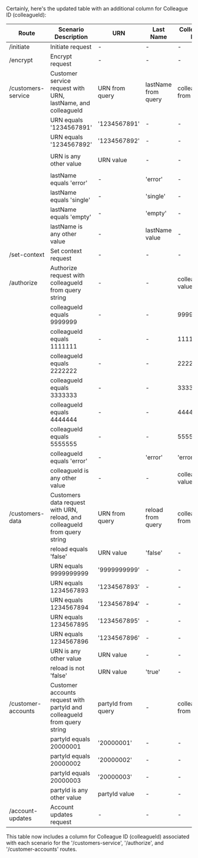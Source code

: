 Certainly, here's the updated table with an additional column for Colleague ID (colleagueId):

| Route              | Scenario Description                                     | URN               | Last Name         | Colleague ID      | HTTP Status | JSON Response                   |
|--------------------|----------------------------------------------------------|-------------------|-------------------|-------------------|-------------|---------------------------------|
| /initiate           | Initiate request                                          | -                 | -                 | -                 | -           | `{...initiate}`                |
| /encrypt            | Encrypt request                                           | -                 | -                 | -                 | -           | `{...encrypt}`                 |
| /customers-service  | Customer service request with URN, lastName, and colleagueId | URN from query  | lastName from query | colleagueId from query | -           | `([...customerServiceSingleResponse])` or `([...customerServiceMultipleResponse])` |
|                    | URN equals '1234567891'                                  | '1234567891'      | -                 | -                 | 500         | `error`                         |
|                    | URN equals '1234567892'                                  | '1234567892'      | -                 | -                 | 204         | `[]`                            |
|                    | URN is any other value                                   | URN value         | -                 | -                 | 200         | `([...customerServiceSingleResponse])` (after a delay) or `([...customerServiceMultipleResponse])` |
|                    | lastName equals 'error'                                  | -                 | 'error'           | -                 | 500         | `error`                         |
|                    | lastName equals 'single'                                 | -                 | 'single'          | -                 | -           | `([...customerServiceSingleResponse])` |
|                    | lastName equals 'empty'                                  | -                 | 'empty'           | -                 | 204         | `[]`                            |
|                    | lastName is any other value                              | -                 | lastName value     | -                 | -           | `([...customerServiceMultipleResponse])` |
| /set-context        | Set context request                                       | -                 | -                 | -                 | -           | `'set correctly'`               |
| /authorize          | Authorize request with colleagueId from query string    | -                 | -                 | colleagueId value | -           | `noRoles`, `oneRole`, `twoRoles`, `threeRoles`, `fourRoles`, `oneRoleNot Telephony`, or `oneRole` |
|                    | colleagueId equals 9999999                               | -                 | -                 | 9999999           | -           | `noRoles`                       |
|                    | colleagueId equals 1111111                               | -                 | -                 | 1111111           | -           | `oneRole`                       |
|                    | colleagueId equals 2222222                               | -                 | -                 | 2222222           | -           | `twoRoles`                       |
|                    | colleagueId equals 3333333                               | -                 | -                 | 3333333           | -           | `threeRoles`                       |
|                    | colleagueId equals 4444444                               | -                 | -                 | 4444444           | -           | `fourRoles`                       |
|                    | colleagueId equals 5555555                               | -                 | -                 | 5555555           | -           | `oneRoleNot Telephony`                       |
|                    | colleagueId equals 'error'                               | -                 | 'error'           | 'error'           | 500         | `error`                         |
|                    | colleagueId is any other value                           | -                 | -                 | colleagueId value | -           | `oneRole`                       |
| /customers-data     | Customers data request with URN, reload, and colleagueId from query string | URN from query  | reload from query  | colleagueId from query | -           | `customersDataWithNoIndicators`, `customersDataWithAllActiveIndicators`, `customersDataWithAllNonActiveIndicators`, `customersDataWithMaturityStatus`, `customersData`, or `customersAccountUpdatedData` |
|                    | reload equals 'false'                                    | URN value         | 'false'           | -                 | -           | Depends on URN value            |
|                    | URN equals 9999999999                                    | '9999999999'      | -                 | -                 | 500         | `error`                         |
|                    | URN equals 1234567893                                    | '1234567893'      | -                 | -                 | -           | `customersDataWithNoIndicators`  |
|                    | URN equals 1234567894                                    | '1234567894'      | -                 | -                 | -           | `customersDataWithAllActiveIndicators` |
|                    | URN equals 1234567895                                    | '1234567895'      | -                 | -                 | -           | `customersDataWithAllNonActiveIndicators` |
|                    | URN equals 1234567896                                    | '1234567896'      | -                 | -                 | -           | `customersDataWithMaturityStatus` |
|                    | URN is any other value                                   | URN value         | -                 | -                 | -           | `customersData`                  |
|                    | reload is not 'false'                                    | URN value         | 'true'            | -                 | -           | `customersAccountUpdatedData`    |
| /customer-accounts  | Customer accounts request with partyId and colleagueId from query string | partyId from query | -                 | colleagueId from query | -           | `customerAccountsSingle`, `customerAccountsMultiple`, or 204 with no response |
|                    | partyId equals 20000001                                  | '20000001'        | -                 | -                 | -           | `customerAccountsSingle`        |
|                    | partyId equals 20000002                                  | '20000002'        | -                 | -                 | -           | `customerAccountsMultiple`      |
|                    | partyId equals 20000003                                  | '20000003'        | -                 | -                 | 204         | -                               |
|                    | partyId is any other value                               | partyId value     | -                 | -                 | 500         | `error`                         |
| /account-updates    | Account updates request                                  | -                 | -                 | -                 | 200         | `{ "updateStatus": "SUCCESS" }` |

This table now includes a column for Colleague ID (colleagueId) associated with each scenario for the '/customers-service', '/authorize', and '/customer-accounts' routes.

